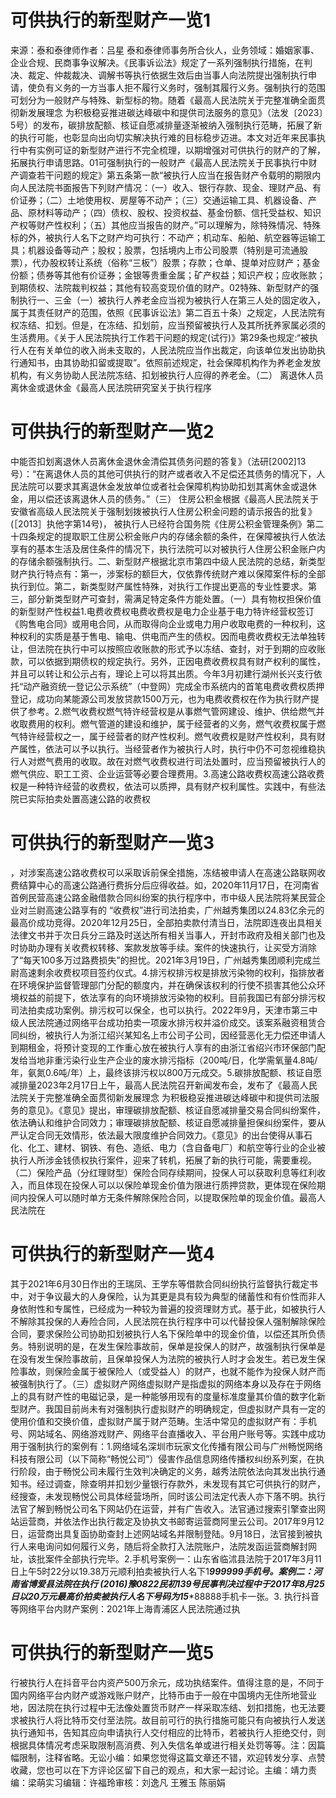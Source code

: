 # 可供执行的新型财产一览1

来源：泰和泰律师作者：吕星 泰和泰律师事务所合伙人，业务领域：婚姻家事、企业合规、民商事争议解决。《民事诉讼法》规定了一系列强制执行措施，在判决、裁定、仲裁裁决、调解书等执行依据生效后由当事人向法院提出强制执行申请，使负有义务的一方当事人拒不履行义务时，强制其履行义务。强制执行的范围可划分为一般财产与特殊、新型标的物。随着《最高人民法院关于完整准确全面贯彻新发展理念 为积极稳妥推进碳达峰碳中和提供司法服务的意见》（法发〔2023〕5号）的发布，碳排放配额、核证自愿减排量逐渐被纳入强制执行范畴，拓展了新的执行可能，也彰显向出向切实解决执行难的目标稳步迈进。本文对近年来民事执行中有实例可证的新型财产进行不完全梳理，以期增强对可供执行的财产的了解，拓展执行申请思路。01可强制执行的一般财产《最高人民法院关于民事执行中财产调查若干问题的规定》第五条第一款“被执行人应当在报告财产令载明的期限内向人民法院书面报告下列财产情况：（一）收入、银行存款、现金、理财产品、有价证券；（二）土地使用权、房屋等不动产；（三）交通运输工具、机器设备、产品、原材料等动产；（四）债权、股权、投资权益、基金份额、信托受益权、知识产权等财产性权利；（五）其他应当报告的财产。”可以理解为，除特殊情况、特殊标的外，被执行人名下之财产均可执行：不动产；机动车、船舶、航空器等运输工具；机器设备等动产；股权；股票，包括境内上市公司股票（特别是可流通股票），代办股权转让系统（俗称“三板”）股票；存款；仓单、提单对应财产；基金份额；债券等其他有价证券；金银等贵重金属；矿产权益；知识产权；应收账款；到期债权、法院裁判权益；其他有较高变现价值的财产。02特殊、新型财产的强制执行一、三金（一）被执行人养老金应当视为被执行人在第三人处的固定收入，属于其责任财产的范围，依照《民事诉讼法》第二百五十条）之规定，人民法院有权冻结、扣划。但是，在冻结、扣划前，应当预留被执行人及其所抚养家属必须的生活费用。《关于人民法院执行工作若干问题的规定(试行)》第29条也规定:“被执行人在有关单位的收入尚未支取的，人民法院应当作出裁定，向该单位发出协助执行通知书，由其协助扣留或提取”。依照前述规定，社会保障机构作为养老金发放机构，有义务协助人民法院冻结、扣划被执行人应得的养老金。（二） 离退休人员离休金或退休金《最高人民法院研究室关于执行程序

# 可供执行的新型财产一览2

中能否扣划离退休人员离休金退休金清偿其债务问题的答复》（法研[2002]13号）：“在离退休人员的其他可供执行的财产或者收入不足偿还其债务的情况下，人民法院可以要求其离退休金发放单位或者社会保障机构协助扣划其离休金或退休金，用以偿还该离退休人员的债务。”（三） 住房公积金根据《最高人民法院关于安徽省高级人民法院关于强制划拨被执行人住房公积金问题的请示报告的批复》(［2013］执他字第14号)， 被执行人已经符合国务院《住房公积金管理条例》第二十四条规定的提取职工住房公积金账户内的存储余额的条件，在保障被执行人依法享有的基本生活及居住条件的情况下，执行法院可以对被执行人住房公积金账户内的存储余额强制执行。二、新型财产根据北京市第四中级人民法院的总结，新类型财产执行特点有：第一，涉案标的额巨大，仅依靠传统财产难以保障案件标的全部执行到位。第二，新类型财产属性特殊，对执行工作提出更高的专业性要求。第三，部分新类型财产可查封，需满足特定条件方能处置。（一）具有物权担保价值的新型财产性权益1.电费收费权电费收费权是电力企业基于电力特许经营权签订《购售电合同》或用电合同，从而取得向企业或电力用户收取电费的一种权利，这种权利的实质是基于售电、输电、供电而产生的债权。因而电费收费权无法单独转让，但法院在执行中可以按照应收账款的形式予以冻结、查封，对于到期的应收账款，可以依据到期债权的规定执行。另外，正因电费收费权具有财产权利的属性，并且可以转让和公示占有，理论上可以将其出质。今年3月初建行湖州长兴支行依托“动产融资统一登记公示系统”（中登网）完成全市系统内的首笔电费收费权质押登记，成功向某能源公司发放贷款1500万元，也为电费收费权在作为执行财产提供了参考。2.燃气收费权燃气特许经营权是从事燃气管网建设、维护、供给燃气并收取费用的权利。燃气管道的建设和维护，属于经营者的义务，燃气收费权属于燃气特许经营权之一，属于经营者的财产性权利。燃气收费权是财产性权利，具有财产属性，依法可以予以执行。当经营者作为被执行人时，执行中仍不可忽视维稳执行人对燃气费用的收取。故在对燃气收费权进行司法处置时，应当预留被执行人的燃气供应、职工工资、企业运营等必要合理费用。3.高速公路收费权高速公路收费权是一种特许经营的收费权，依法可以质押，具有财产权利属性。实践中，有些法院已实际拍卖处置高速公路的收费权

# 可供执行的新型财产一览3

，对涉案高速公路收费权可以采取诉前保全措施，冻结被申请人在高速公路联网收费结算中心的高速公路通行费拆分后应得收益。如，2020年11月17日，在河南省首例民营高速公路金融借款合同纠纷案的执行程序中，市中级人民法院将某民营企业对兰尉高速公路享有的 “收费权”进行司法拍卖，广州越秀集团以24.83亿余元的最高价成功竞得。2020年12月25日，全部拍卖款付清当日，法院即连夜出具相关法律文书并于次日兵分三路及时送达所有相关当事人，开封市政府及相关部门也及时协助办理有关收费权转移、案款发放等手续。案件的快速执行，让买受方消除了“每天100多万过路费损失”的担忧。2021年3月19日，广州越秀集团顺利完成兰尉高速剩余收费权项目签约仪式。4.排污权排污权是排放污染物的权利，指排放者在环境保护监督管理部门分配的额度内，并在确保该权利的行使不损害其他公众环境权益的前提下，依法享有的向环境排放污染物的权利。目前我国已有部分排污权司法拍卖成功案例。排污权可以保全，也可以执行。2022年9月，天津市第三中级人民法院通过网络平台成功拍卖一项废水排污权并溢价成交。该案系融资租赁合同纠纷，被执行人为浙江绍兴某知名上市公司子公司，因经营恶化无力偿还申请人到期租金，将预计变现的工作重心放在被执行人享有的由浙江省绍兴市环保部门配发给当地非重污染行业生产企业的废水排污指标（200吨/日，化学需氧量4.8吨/年，氨氮0.6吨/年）上，最终该排污权以800万元成交。5.碳排放配额、核证自愿减排量2023年2月17日上午，最高人民法院召开新闻发布会，发布了《最高人民法院关于完整准确全面贯彻新发展理念 为积极稳妥推进碳达峰碳中和提供司法服务的意见》。《意见》提出，审理碳排放配额、核证自愿减排量交易合同纠纷案件，依法确认和维护合同效力；审理碳排放配额、核证自愿减排量担保纠纷案件，要从严认定合同无效情形，依法最大限度维护合同效力。《意见》的出台使得从事石化、化工、建材、钢铁、有色、造纸、电力（含自备电厂）和航空等行业的企业被执行人所涉金钱债权执行案件，迎来了转机，拓展了新的执行可能，需要重视。（二）保险产品（分红理财型）保险合同存续期间，投保人可以获取利息等红利收入，而且体现在投保人可以以保险单现金价值为限进行质押贷款，更体现在保险期间内投保人可以随时单方无条件解除保险合同，以提取保险单的现金价值。最高人民法院在

# 可供执行的新型财产一览4

其于2021年6月30日作出的王瑞凤、王学东等借款合同纠纷执行监督执行裁定书中，对于争议最大的人身保险，认为其更是具有较为典型的储蓄性和有价性而非人身依附性和专属性，已经成为一种较为普遍的投资理财方式。基于此，如被执行人不解除其投保的人寿险合同，人民法院在执行程序中可以代替投保人强制解除保险合同，要求保险公司协助扣划被执行人名下保险单中的现金价值，以偿还其所负债务。特别说明的是，在发生保险事故前，保单是投保人的财产，故强制执行保单是在没有发生保险事故前，且保单投保人为法院的被执行人时才会发生。若已发生保险事故，则保险金属于被保险人（或受益人）的财产，也就不能作为投保人财产而被强制执行了。（三）虚拟财产网络虚拟财产是指虚拟的网络本身以及存在于网络上的具有财产性的电磁记录，是一种能够用现有的度量标准度量其价值的数字化新型财产。我国目前尚未有对强制执行虚拟财产的明确规定，但虚拟财产具有一定的使用价值和交换价值，虚拟财产属于财产范畴。生活中常见的虚拟财产有：手机号、网站域名、网络游戏财产、网络平台直播收入、平台用户账号等。实践中成功用于强制执行的案例有：1.网络域名深圳市玩家文化传播有限公司与广州畅悦网络科技有限公司（以下简称“畅悦公司”）侵害作品信息网络传播权纠纷系列案，在执行阶段，由于畅悦公司未履行生效判决确定的义务，越秀法院依法向其发出执行通知书。经过调查，除查明并扣划少量银行存款外，未发现有其它可供执行的财产，经搜查，未发现畅悦公司具体经营场所，同时该公司法定代表人亦下落不明。执行法官了解到畅悦公司名下网站仍在运营，并有广告收入。法官通过搜索引擎查出网站运营商，并依法作出执行裁定及协执文书邮寄运营商阿里云公司。2017年9月12日，运营商出具复函协助查封上述网站域名并限制登陆。9月18日，法官接到被执行人来电询问如何履行义务，随后将全款打入法院账户，法院发函运营商解封网址，该批案件全部执行完毕。2.手机号案例一：山东省临沭县法院于2017年3月11日上午5时22分以19.38万元顺利拍卖被执行人名下1***999999手机号。案例二：河南省博爱县法院在执行 (2016)豫0822民初139号民事判决过程中于2017年8月25日以20万元最高价拍卖被执行人名下号码为15****88888手机卡一张。3. 执行抖音等网络平台内财产案例：2021年上海青浦区人民法院通过执

# 可供执行的新型财产一览5

行被执行人在抖音平台内资产500万余元，成功执结案件。值得注意的是，不同于国内网络平台内财产或游戏账户财产，比特币由于一般在中国境内无住所地营业地，因法院在执行过程中无法像处置货币财产一样采取冻结、划扣措施，也无法要求被执行人将比特币交付至法院。故目前可行的执行措施可能只有向被执行人发送执行通知书，告知其应向申请执行人交付相应的比特币，若被执行人拒绝交付，则根据具体情况考虑采取限制高消费、列入失信名单或进行相关处罚等等。注：因篇幅限制，注释省略。无讼小编：如果您觉得这篇文章还不错，欢迎转发分享、点赞收藏，您也可以在下方评论区留下自己的观点，和大家一起讨论。主编：靖力责编：梁萌实习编辑：许福玲审核：刘逸凡 王雅玉 陈丽娟

